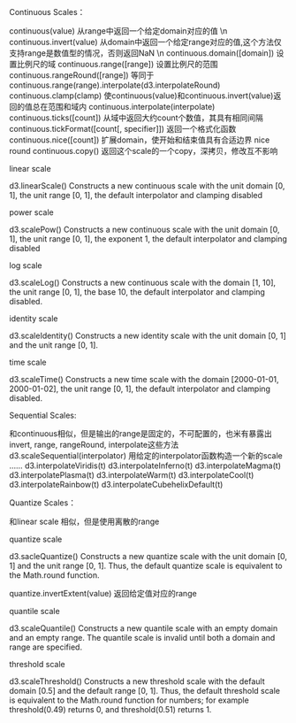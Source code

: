 Continuous Scales：

continuous(value)
从range中返回一个给定domain对应的值 \n
continuous.invert(value)
从domain中返回一个给定range对应的值,这个方法仅支持range是数值型的情况，否则返回NaN \n
continuous.domain([domain])
设置比例尺的域
continuous.range([range])
设置比例尺的范围
continuous.rangeRound([range])
等同于continuous.range(range).interpolate(d3.interpolateRound)
continuous.clamp(clamp)
使continuous(value)和continuous.invert(value)返回的值总在范围和域内
continuous.interpolate(interpolate)
continuous.ticks([count])
从域中返回大约count个数值，其具有相同间隔
continuous.tickFormat([count[, specifier]])
返回一个格式化函数
continuous.nice([count])
扩展domain，使开始和结束值具有合适边界 nice round
continuous.copy()
返回这个scale的一个copy，深拷贝，修改互不影响

linear scale

d3.linearScale()
Constructs a new continuous scale with the unit domain [0, 1], the unit range [0, 1], the default interpolator and clamping disabled

power scale

d3.scalePow()
Constructs a new continuous scale with the unit domain [0, 1], the unit range [0, 1], 
the exponent 1, the default interpolator and clamping disabled

log scale

d3.scaleLog()
Constructs a new continuous scale with the domain [1, 10], the unit range [0, 1], 
the base 10, the default interpolator and clamping disabled.

identity scale

d3.scaleIdentity()
Constructs a new identity scale with the unit domain [0, 1] and the unit range [0, 1].

time scale

d3.scaleTime()
Constructs a new time scale with the domain [2000-01-01, 2000-01-02], 
the unit range [0, 1], the default interpolator and clamping disabled.

Sequential Scales:

和continuous相似，但是输出的range是固定的，不可配置的，也米有暴露出 invert, range, rangeRound, interpolate这些方法 
d3.scaleSequential(interpolator)
用给定的interpolator函数构造一个新的scale
……
d3.interpolateViridis(t)
d3.interpolateInferno(t)
d3.interpolateMagma(t)
d3.interpolatePlasma(t)
d3.interpolateWarm(t)
d3.interpolateCool(t)
d3.interpolateRainbow(t)
d3.interpolateCubehelixDefault(t)

Quantize Scales：

和linear scale 相似，但是使用离散的range

quantize scale

d3.sacleQuantize()
Constructs a new quantize scale with the unit domain [0, 1] and the unit range [0, 1]. 
Thus, the default quantize scale is equivalent to the Math.round function.

quantize.invertExtent(value)
返回给定值对应的range

quantile scale

d3.scaleQuantile()
Constructs a new quantile scale with an empty domain and an empty range. 
The quantile scale is invalid until both a domain and range are specified.

threshold scale

d3.scaleThreshold()
Constructs a new threshold scale with the default domain [0.5] and the default range [0, 1]. 
Thus, the default threshold scale is equivalent to the Math.round function for numbers; 
for example threshold(0.49) returns 0, and threshold(0.51) returns 1.










